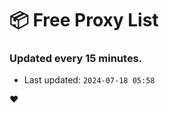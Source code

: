 # :package: Free Proxy List
### Updated every 15 minutes.

- Last updated: `2024-07-18 05:58`

:heart:
